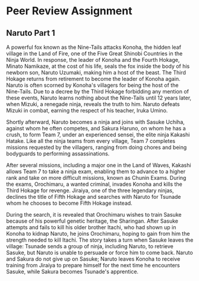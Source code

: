 # Peer Review Assignment

## Naruto Part 1

A powerful fox known as the Nine-Tails attacks Konoha, the hidden leaf village in the Land of Fire, one of the Five Great Shinobi Countries in the Ninja World. 
In response, the leader of Konoha and the Fourth Hokage, Minato Namikaze, at the cost of his life, seals the fox inside the body of his newborn son, Naruto Uzumaki, making him a host of the beast. 
The Third Hokage returns from retirement to become the leader of Konoha again. Naruto is often scorned by Konoha's villagers for being the host of the Nine-Tails. 
Due to a decree by the Third Hokage forbidding any mention of these events, Naruto learns nothing about the Nine-Tails until 12 years later, when Mizuki, a renegade ninja, reveals the truth to him. 
Naruto defeats Mizuki in combat, earning the respect of his teacher, Iruka Umino.

Shortly afterward, Naruto becomes a ninja and joins with Sasuke Uchiha, against whom he often competes, and Sakura Haruno, on whom he has a crush, to form Team 7, under an experienced sensei, the elite ninja Kakashi Hatake. 
Like all the ninja teams from every village, Team 7 completes missions requested by the villagers, ranging from doing chores and being bodyguards to performing assassinations.

After several missions, including a major one in the Land of Waves, Kakashi allows Team 7 to take a ninja exam, enabling them to advance to a higher rank and take on more difficult missions, known as Chunin Exams. 
During the exams, Orochimaru, a wanted criminal, invades Konoha and kills the Third Hokage for revenge. Jiraiya, one of the three legendary ninjas, declines the title of Fifth Hokage and searches with Naruto for Tsunade whom he chooses to become Fifth Hokage instead.

During the search, it is revealed that Orochimaru wishes to train Sasuke because of his powerful genetic heritage, the Sharingan. After Sasuke attempts and fails to kill his older brother Itachi, 
who had shown up in Konoha to kidnap Naruto, he joins Orochimaru, hoping to gain from him the strength needed to kill Itachi. The story takes a turn when Sasuke leaves the village: Tsunade sends a group of ninja, including Naruto, to retrieve Sasuke, 
but Naruto is unable to persuade or force him to come back. Naruto and Sakura do not give up on Sasuke; Naruto leaves Konoha to receive training from Jiraiya to prepare himself for the next time he encounters Sasuke, while Sakura becomes Tsunade's apprentice.
